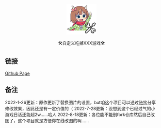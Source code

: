<p align="center">
  <a href="https://lvhuagai.github.io/CustomEatingGame/index.html"><img src="./static/image/favicon.png" width="100" height="100" alt="CustomEatingGame"></a>
</p>
<div align="center">


🛠️自定义吃掉XXX游戏🛠️

</div>

## 链接

[Github Page](https://lvhuagai.github.io/CustomEatingGame/index.html)
## 备注

2022-1-26更新：原作更新了替换图片的设置，but咱这个项目可以通过链接分享修改效果，因此还是有一定价值的（
2022-7-28更新：没想到这个已经过气的小游戏日活还能超2w......哈人
2022-8-18更新：各位能不能别fork仓库然后自己改图了，这个项目就是方便你在线改图的啊......
